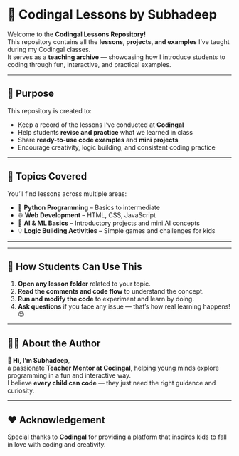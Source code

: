 # 📘 Codingal Lessons by Subhadeep

Welcome to the **Codingal Lessons Repository!**  
This repository contains all the **lessons, projects, and examples** I’ve taught during my Codingal classes.  
It serves as a **teaching archive** — showcasing how I introduce students to coding through fun, interactive, and practical examples.

---

## 🎯 Purpose
This repository is created to:
- Keep a record of the lessons I’ve conducted at **Codingal**  
- Help students **revise and practice** what we learned in class  
- Share **ready-to-use code examples** and **mini projects**  
- Encourage creativity, logic building, and consistent coding practice  

---

## 🧠 Topics Covered
You’ll find lessons across multiple areas:
- 🐍 **Python Programming** – Basics to intermediate  
- 🌐 **Web Development** – HTML, CSS, JavaScript  
- 🤖 **AI & ML Basics** – Introductory projects and mini AI concepts  
- 💡 **Logic Building Activities** – Simple games and challenges for kids  

---
---

## 🧩 How Students Can Use This
1. **Open any lesson folder** related to your topic.  
2. **Read the comments and code flow** to understand the concept.  
3. **Run and modify the code** to experiment and learn by doing.  
4. **Ask questions** if you face any issue — that’s how real learning happens! 😊

---

## 🧑‍🏫 About the Author
**👋 Hi, I’m Subhadeep**,  
a passionate **Teacher Mentor at Codingal**, helping young minds explore programming in a fun and interactive way.  
I believe **every child can code** — they just need the right guidance and curiosity.  

---

## ❤️ Acknowledgement
Special thanks to **Codingal** for providing a platform that inspires kids to fall in love with coding and creativity.  
